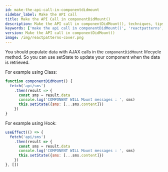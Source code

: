 ```yaml
---
id: make-the-api-call-in-componentdidmount
sidebar_label: Make the API call
title: Make the API Call in componentDidMount()
description: Make the API call in componentDidMount(), techniques, tips and tricks in development for Ract developer.
keywords: ['make the api call in componentDidMount()', 'reactpatterns', 'react patterns', 'reactjspatterns', 'reactjs patterns', 'react', 'reactjs', 'react techniques', 'react tips and tricks']
version: Make the API call in componentDidMount()
image: /img/reactpatterns-cover.png
---
```


You should populate data with AJAX calls in the `componentDidMount` lifecycle method. So you can use setState to update your component when the data is retrieved.

For example using Class:

```jsx
function componentDidMount() {
  fetch('api/sms')
    .then(result => {
      const sms = result.data
      console.log('COMPONENT WILL Mount messages : ', sms)
      this.setState({sms: [...sms.content]})
    })
}
```

For example using Hook:

```jsx
useEffect(() => {
  fetch('api/sms')
    .then(result => {
      const sms = result.data
      console.log('COMPONENT WILL Mount messages : ', sms)
      this.setState({sms: [...sms.content]})
    })
}, [])
```

